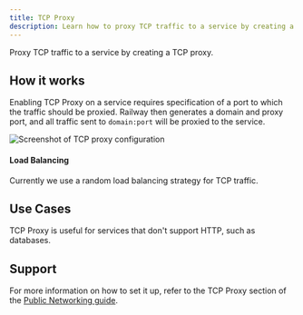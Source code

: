 ```yaml
---
title: TCP Proxy
description: Learn how to proxy TCP traffic to a service by creating a TCP proxy on Railway.
---
```


Proxy TCP traffic to a service by creating a TCP proxy. 

## How it works

Enabling TCP Proxy on a service requires specification of a port to which the traffic should be proxied.  Railway then generates a domain and proxy port, and all traffic sent to `domain:port` will be proxied to the service. 

<Image
src="https://res.cloudinary.com/railway/image/upload/v1743194081/docs/tcp-proxy_edctub.png"
alt="Screenshot of TCP proxy configuration"
layout="responsive"
width={1200} height={882} quality={100} />

#### Load Balancing 

Currently we use a random load balancing strategy for TCP traffic.

## Use Cases

TCP Proxy is useful for services that don't support HTTP, such as databases.

## Support

For more information on how to set it up, refer to the TCP Proxy section of the [Public Networking guide](/guides/public-networking#tcp-proxying).
